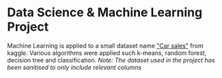 # Data Science & Machine Learning Project
Machine Learning is applied to a small dataset name ["Car sales"](https://www.kaggle.com/gagandeep16/car-sales) from kaggle. Various algorithms were applied such k-means, random forest, decision tree and classification. 
_Note: The dataset used in the project has been sanitised to only include relevant columns_
